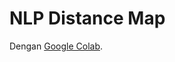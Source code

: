 # NLP Distance Map

Dengan [Google Colab](https://colab.research.google.com/drive/1a1iQW5_3jteoET2CA90FJwawu9-Apqcj).
